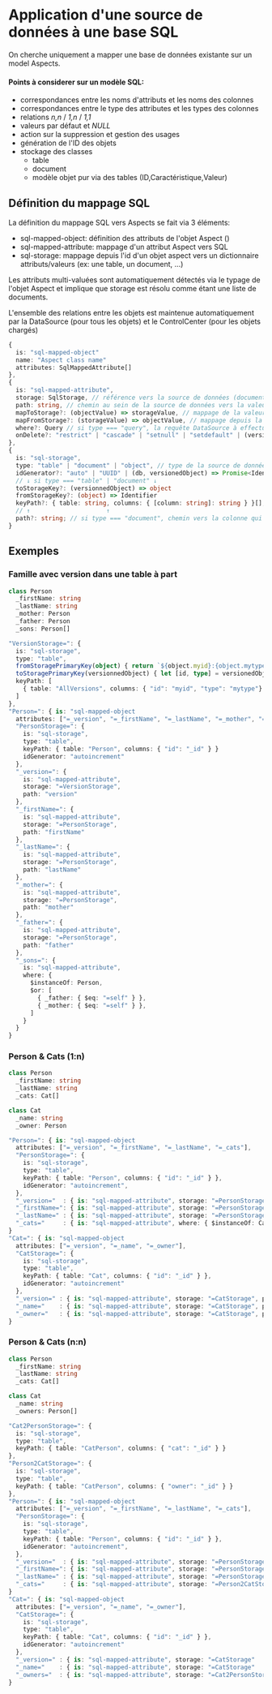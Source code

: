 Application d'une source de données à une base SQL
==================================================

On cherche uniquement a mapper une base de données existante sur un model Aspects.

#### Points à considerer sur un modèle SQL:

 - correspondances entre les noms d'attributs et les noms des colonnes
 - correspondances entre le type des attributes et les types des colonnes
 - relations _n,n_ / _1,n_ / _1,1_
 - valeurs par défaut et _NULL_
 - action sur la suppression et gestion des usages
 - génération de l'ID des objets
 - stockage des classes
   - table
   - document
   - modèle objet pur via des tables (ID,Caractéristique,Valeur)

## Définition du mappage SQL

La définition du mappage SQL vers Aspects se fait via 3 éléments: 

 - sql-mapped-object: définition des attributs de l'objet Aspect ()
 - sql-mapped-attribute: mappage d'un attribut Aspect vers SQL
 - sql-storage: mappage depuis l'id d'un objet aspect vers un dictionnaire attributs/valeurs (ex: une table, un document, ...)

Les attributs multi-valuées sont automatiquement détectés via le typage de l'objet Aspect et implique que storage est résolu comme étant une liste de documents.

L'ensemble des relations entre les objets est maintenue automatiquement par la DataSource (pour tous les objets) et le ControlCenter (pour les objets chargés)

```ts
{
  is: "sql-mapped-object"
  name: "Aspect class name"
  attributes: SqlMappedAttribute[]
},
{
  is: "sql-mapped-attribute",
  storage: SqlStorage, // référence vers la source de données (document, table, ...)
  path: string, // chemin au sein de la source de données vers la valeur de l'attribute
  mapToStorage?: (objectValue) => storageValue, // mappage de la valeur aspect vers la valeur en base
  mapFromStorage?: (storageValue) => objectValue, // mappage depuis la valeur en base vers la valeur aspect
  where?: Query // si type === "query", la requête DataSource à effectuer. L'élément "=::self::" est prédéfini comme étant l'objet Aspect sur lequel porte la recherche
  onDelete?: "restrict" | "cascade" | "setnull" | "setdefault" | (versionedObjectToBeDeleted) => Identifier | undefined
},
{
  is: "sql-storage",
  type: "table" | "document" | "object", // type de la source de données (document, table, obi, ...)
  idGenerator?: "auto" | "UUID" | (db, versionedObject) => Promise<Identifier>, // méthode de génération de l'identifiant Aspect
  // ↓ si type === "table" | "document" ↓
  toStorageKey?: (versionnedObject) => object
  fromStorageKey?: (object) => Identifier
  keyPath?: { table: string, columns: { [column: string]: string } }[], // chemin depuis l'objet Aspect vers la source de données (ie. les tables a parcourir depuis la key vers la source de données
  // ↑                     ↑
  path?: string; // si type === "document", chemin vers la colonne qui contient le document
}
```

## Exemples

### Famille avec version dans une table à part

```ts
class Person
  _firstName: string
  _lastName: string
  _mother: Person
  _father: Person
  _sons: Person[]

"VersionStorage=": {
  is: "sql-storage",
  type: "table",
  fromStoragePrimaryKey(object) { return `${object.myid}:{object.mytype}` },
  toStoragePrimaryKey(versionnedObject) { let [id, type] = versionedObject.id().split(':'); return { myid: id, mytype: type }; },
  keyPath: [
    { table: "AllVersions", columns: { "id": "myid", "type": "mytype"} }
  ]
},
"Person=": { is: "sql-mapped-object
  attributes: ["=_version", "=_firstName", "=_lastName", "=_mother", "=_father", "=_sons"],
  "PersonStorage=": {
    is: "sql-storage",
    type: "table",
    keyPath: { table: "Person", columns: { "id": "_id" } }
    idGenerator: "autoincrement"
  },
  "_version=": {
    is: "sql-mapped-attribute",
    storage: "=VersionStorage",
    path: "version"
  },
  "_firstName=": {
    is: "sql-mapped-attribute",
    storage: "=PersonStorage",
    path: "firstName"
  },
  "_lastName=": {
    is: "sql-mapped-attribute",
    storage: "=PersonStorage",
    path: "lastName"
  },
  "_mother=": {
    is: "sql-mapped-attribute",
    storage: "=PersonStorage",
    path: "mother"
  },
  "_father=": {
    is: "sql-mapped-attribute",
    storage: "=PersonStorage",
    path: "father"
  },
  "_sons=": {
    is: "sql-mapped-attribute",
    where: {
      $instanceOf: Person,
      $or: [
        { _father: { $eq: "=self" } }, 
        { _mother: { $eq: "=self" } },
      ]
    }
  }
}
```


### Person & Cats (1:n)

```ts
class Person
  _firstName: string
  _lastName: string
  _cats: Cat[]

class Cat
  _name: string
  _owner: Person

"Person=": { is: "sql-mapped-object
  attributes: ["=_version", "=_firstName", "=_lastName", "=_cats"],
  "PersonStorage=": {
    is: "sql-storage",
    type: "table",
    keyPath: { table: "Person", columns: { "id": "_id" } },
    idGenerator: "autoincrement",
  },
  "_version="  : { is: "sql-mapped-attribute", storage: "=PersonStorage", path: "version"   },
  "_firstName=": { is: "sql-mapped-attribute", storage: "=PersonStorage", path: "firstName" },
  "_lastName=" : { is: "sql-mapped-attribute", storage: "=PersonStorage", path: "lastName"  },
  "_cats="     : { is: "sql-mapped-attribute", where: { $instanceOf: Cat, _owner: { $eq: "=self" } } },
}
"Cat=": { is: "sql-mapped-object
  attributes: ["=_version", "=_name", "=_owner"],
  "CatStorage=": {
    is: "sql-storage",
    type: "table",
    keyPath: { table: "Cat", columns: { "id": "_id" } },
    idGenerator: "autoincrement"
  },
  "_version=" : { is: "sql-mapped-attribute", storage: "=CatStorage", path: "version" },
  "_name="    : { is: "sql-mapped-attribute", storage: "=CatStorage", path: "name"    },
  "_owner="   : { is: "sql-mapped-attribute", storage: "=CatStorage", path: "owner"   },
}
```

### Person & Cats (n:n)

```ts
class Person
  _firstName: string
  _lastName: string
  _cats: Cat[]

class Cat
  _name: string
  _owners: Person[]

"Cat2PersonStorage=": {
  is: "sql-storage",
  type: "table",
  keyPath: { table: "CatPerson", columns: { "cat": "_id" } }
},
"Person2CatStorage=": {
  is: "sql-storage",
  type: "table",
  keyPath: { table: "CatPerson", columns: { "owner": "_id" } }
},
"Person=": { is: "sql-mapped-object
  attributes: ["=_version", "=_firstName", "=_lastName", "=_cats"],
  "PersonStorage=": {
    is: "sql-storage",
    type: "table",
    keyPath: { table: "Person", columns: { "id": "_id" } },
    idGenerator: "autoincrement",
  },
  "_version="  : { is: "sql-mapped-attribute", storage: "=PersonStorage"    , path: "version"   },
  "_firstName=": { is: "sql-mapped-attribute", storage: "=PersonStorage"    , path: "firstName" },
  "_lastName=" : { is: "sql-mapped-attribute", storage: "=PersonStorage"    , path: "lastName"  },
  "_cats="     : { is: "sql-mapped-attribute", storage: "=Person2CatStorage", path: "cat"       },
}
"Cat=": { is: "sql-mapped-object
  attributes: ["=_version", "=_name", "=_owner"],
  "CatStorage=": {
    is: "sql-storage",
    type: "table",
    keyPath: { table: "Cat", columns: { "id": "_id" } },
    idGenerator: "autoincrement"
  },
  "_version=" : { is: "sql-mapped-attribute", storage: "=CatStorage"       , path: "version" },
  "_name="    : { is: "sql-mapped-attribute", storage: "=CatStorage"       , path: "name"    },
  "_owners="  : { is: "sql-mapped-attribute", storage: "=Cat2PersonStorage", path: "owner"   },
}
```
